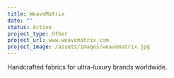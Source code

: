 ```yaml
---
title: WeaveMatrix
date: ""
status: Active
project_type: Other
project_url: www.weavematrix.com
project_image: /assets/images/weavematrix.jpg
---
```

Handcrafted fabrics for ultra-luxury brands worldwide.